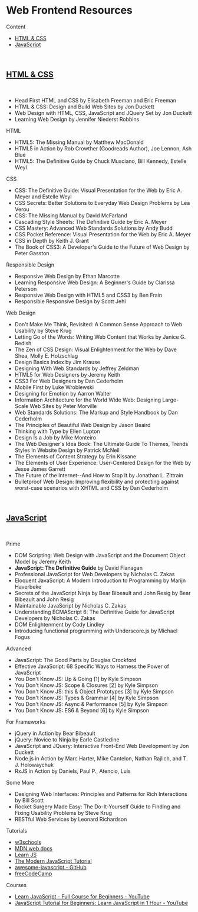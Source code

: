 # Web Frontend Resources

Content

- <a name="htmlcss_c" href="#htmlcss_t">HTML & CSS</a>
- <a name="js_c" href="#js_t">JavaScript</a>

<br>

<h2><a name="htmlcss_t" href="#htmlcss_c">HTML & CSS</a></h2>
<br>

- Head First HTML and CSS by Elisabeth Freeman and Eric Freeman
- HTML & CSS: Design and Build Web Sites by Jon Duckett
- Web Design with HTML, CSS, JavaScript and JQuery Set by Jon Duckett
- Learning Web Design by Jennifer Niederst Robbins

HTML

- HTML5: The Missing Manual by Matthew MacDonald
- HTML5 in Action by Rob Crowther (Goodreads Author), Joe Lennon, Ash Blue
- HTML5: The Definitive Guide by Chuck Musciano, Bill Kennedy, Estelle Weyl

CSS

- CSS: The Definitive Guide: Visual Presentation for the Web by Eric A. Meyer and Estelle Weyl
- CSS Secrets: Better Solutions to Everyday Web Design Problems by Lea Verou
- CSS: The Missing Manual by David McFarland
- Cascading Style Sheets: The Definitive Guide by Eric A. Meyer
- CSS Mastery: Advanced Web Standards Solutions by Andy Budd
- CSS Pocket Reference: Visual Presentation for the Web by Eric A. Meyer
- CSS in Depth by Keith J. Grant
- The Book of CSS3: A Developer's Guide to the Future of Web Design by Peter Gasston

Responsible Design 

- Responsive Web Design by Ethan Marcotte
- Learning Responsive Web Design: A Beginner's Guide by Clarissa Peterson
- Responsive Web Design with HTML5 and CSS3 by Ben Frain
- Responsible Responsive Design by Scott Jehl

Web Design

- Don't Make Me Think, Revisited: A Common Sense Approach to Web Usability by Steve Krug
- Letting Go of the Words: Writing Web Content that Works by Janice G. Redish
- The Zen of CSS Design: Visual Enlightenment for the Web by Dave Shea, Molly E. Holzschlag
- Design Basics Index by Jim Krause
- Designing With Web Standards by Jeffrey Zeldman
- HTML5 for Web Designers by Jeremy Keith
- CSS3 For Web Designers by Dan Cederholm
- Mobile First by Luke Wroblewski
- Designing for Emotion by Aarron Walter
- Information Architecture for the World Wide Web: Designing Large-Scale Web Sites by Peter Morville
- Web Standards Solutions: The Markup and Style Handbook by Dan Cederholm
- The Principles of Beautiful Web Design by Jason Beaird
- Thinking with Type by Ellen Lupton
- Design Is a Job by Mike Monteiro
- The Web Designer's Idea Book: The Ultimate Guide To Themes, Trends Styles In Website Design by Patrick McNeil
- The Elements of Content Strategy by Erin Kissane
- The Elements of User Experience: User-Centered Design for the Web by Jesse James Garrett
- The Future of the Internet--And How to Stop It by Jonathan L. Zittrain
- Bulletproof Web Design: Improving flexibility and protecting against worst-case scenarios with XHTML and CSS by Dan Cederholm

<br>
<h2><a name="js_t" href="#js_c">JavaScript</a></h2>
<br>

Prime

- DOM Scripting: Web Design with JavaScript and the Document Object Model by Jeremy Keith
- **JavaScript: The Definitive Guide** by David Flanagan
- Professional JavaScript for Web Developers by Nicholas C. Zakas
- Eloquent JavaScript: A Modern Introduction to Programming by Marijn Haverbeke
- Secrets of the JavaScript Ninja by Bear Bibeault and John Resig by Bear Bibeault and John Resig
- Maintainable JavaScript by Nicholas C. Zakas
- Understanding ECMAScript 6: The Definitive Guide for JavaScript Developers by Nicholas C. Zakas
- DOM Enlightenment by Cody Lindley
- Introducing functional programming with Underscore.js by Michael Fogus

Advanced

- JavaScript: The Good Parts by Douglas Crockford
- Effective JavaScript: 68 Specific Ways to Harness the Power of JavaScript 
- You Don't Know JS: Up & Going [1] by Kyle Simpson
- You Don't Know JS: Scope & Closures [2] by Kyle Simpson
- You Don't Know JS: this & Object Prototypes [3] by Kyle Simpson
- You Don't Know JS: Types & Grammar [4] by Kyle Simpson
- You Don't Know JS: Async & Performance [5] by Kyle Simpson
- You Don't Know JS: ES6 & Beyond [6] by Kyle Simpson


For Frameworks

- jQuery in Action by Bear Bibeault
- jQuery: Novice to Ninja by Earle Castledine
- JavaScript and JQuery: Interactive Front-End Web Development by Jon Duckett
- Node.js in Action by Marc Harter, Mike Cantelon, Nathan Rajlich, and T. J. Holowaychuk
- RxJS in Action by Daniels, Paul P., Atencio, Luis

Some More

- Designing Web Interfaces: Principles and Patterns for Rich Interactions by Bill Scott
- Rocket Surgery Made Easy: The Do-It-Yourself Guide to Finding and Fixing Usability Problems by Steve Krug
- RESTful Web Services by Leonard Richardson

Tutorials

- [w3schools](https://www.w3schools.com/)
- [MDN web docs](https://developer.mozilla.org/en-US/)
- [Learn JS](https://www.learn-js.org/)
- [The Modern JavaScript Tutorial](http://javascript.info/)
- [awesome-javascript - GitHub](https://github.com/sorrycc/awesome-javascript)
- [freeCodeCamp](https://www.freecodecamp.org/)

Courses

- [Learn JavaScript - Full Course for Beginners - YouTube](https://www.youtube.com/watch?v=PkZNo7MFNFg)
- [JavaScript Tutorial for Beginners: Learn JavaScript in 1 Hour - YouTube](https://www.youtube.com/watch?v=W6NZfCO5SIk)